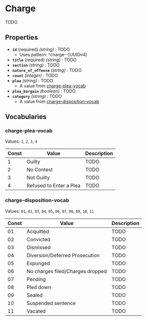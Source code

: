 # Charge
TODO

## Properties
- **`id`** (required) *(string)* : TODO
	- Uses pattern: ^charge--[UUIDv4]
- **`title`** (required) *(string)* : TODO
- **`section`** *(string)* : TODO
- **`nature_of_offense`** *(string)* : TODO
- **`count`** *(integer)* : TODO
- **`plea`** *(string)* : TODO
	- A value from [charge-plea-vocab](#charge-plea-vocab)
- **`plea_bargain`** *(boolean)* : TODO
- **`category`** *(string)* : TODO
	- A value from [charge-disposition-vocab](#charge-disposition-vocab)

## Vocabularies

### charge-plea-vocab

Values: `1`, `2`, `3`, `4`

| Const | Value | Description |
| --- | --- | --- |
| 1 | Guilty | TODO|
| 2 | No Contest | TODO|
| 3 | Not Guilty | TODO|
| 4 | Refused to Enter a Plea | TODO|

### charge-disposition-vocab

Values: `01`, `02`, `03`, `04`, `05`, `06`, `07`, `08`, `09`, `10`, `11`

| Const | Value | Description |
| --- | --- | --- |
| 01 | Acquitted | TODO|
| 02 | Convicted | TODO|
| 03 | Dismissed | TODO|
| 04 | Diversion/Deferred Prosecution | TODO|
| 05 | Expunged | TODO|
| 06 | No charges filed/Charges dropped | TODO|
| 07 | Pending | TODO|
| 08 | Pled down | TODO|
| 09 | Sealed | TODO|
| 10 | Suspended sentence | TODO|
| 11 | Vacated | TODO|
